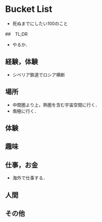 # Bucket List
- 死ぬまでにしたい100のこと

##　TL;DR
- やるか．

## 経験，体験
- シベリア鉄道でロシア横断

## 場所
- 中間圏より上，熱圏を含む宇宙空間に行く．
- 南極に行く．

## 体験

## 趣味

## 仕事，お金
- 海外で仕事する．

## 人間

## その他